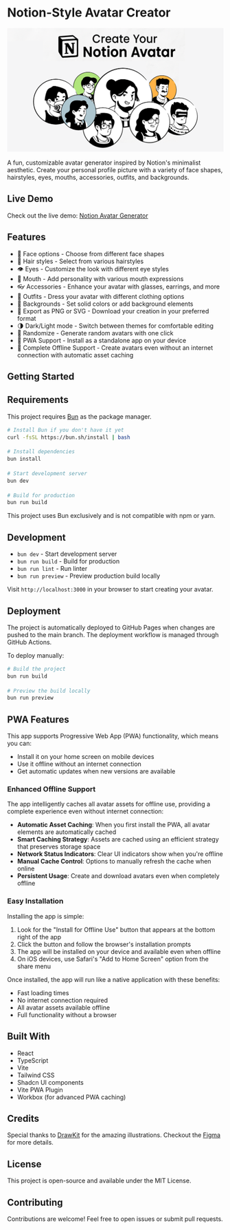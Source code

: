 # Notion-Style Avatar Creator

<div align="center">
  <img src="public/banner.png" alt="Notion-Style Avatar Creator"  />
</div>

A fun, customizable avatar generator inspired by Notion's minimalist aesthetic. Create your personal profile picture with a variety of face shapes, hairstyles, eyes, mouths, accessories, outfits, and backgrounds.

## Live Demo

Check out the live demo: [Notion Avatar Generator](https://hmarzban.github.io/notion-avatar-generator/)

## Features

- 🧑 Face options - Choose from different face shapes
- 💇 Hair styles - Select from various hairstyles
- 👁️ Eyes - Customize the look with different eye styles
- 👄 Mouth - Add personality with various mouth expressions
- 👓 Accessories - Enhance your avatar with glasses, earrings, and more
- 👕 Outfits - Dress your avatar with different clothing options
- 🎨 Backgrounds - Set solid colors or add background elements
- 💾 Export as PNG or SVG - Download your creation in your preferred format
- 🌗 Dark/Light mode - Switch between themes for comfortable editing
- 🔄 Randomize - Generate random avatars with one click
- 📱 PWA Support - Install as a standalone app on your device
- 🔌 Complete Offline Support - Create avatars even without an internet connection with automatic asset caching

## Getting Started

## Requirements

This project requires [Bun](https://bun.sh) as the package manager.

```bash
# Install Bun if you don't have it yet
curl -fsSL https://bun.sh/install | bash

# Install dependencies
bun install

# Start development server
bun dev

# Build for production
bun run build
```

This project uses Bun exclusively and is not compatible with npm or yarn.

## Development

- `bun dev` - Start development server
- `bun run build` - Build for production
- `bun run lint` - Run linter
- `bun run preview` - Preview production build locally

Visit `http://localhost:3000` in your browser to start creating your avatar.

## Deployment

The project is automatically deployed to GitHub Pages when changes are pushed to the main branch. The deployment workflow is managed through GitHub Actions.

To deploy manually:

```bash
# Build the project
bun run build

# Preview the build locally
bun run preview
```

## PWA Features

This app supports Progressive Web App (PWA) functionality, which means you can:

- Install it on your home screen on mobile devices
- Use it offline without an internet connection
- Get automatic updates when new versions are available

### Enhanced Offline Support

The app intelligently caches all avatar assets for offline use, providing a complete experience even without internet connection:

- **Automatic Asset Caching**: When you first install the PWA, all avatar elements are automatically cached
- **Smart Caching Strategy**: Assets are cached using an efficient strategy that preserves storage space
- **Network Status Indicators**: Clear UI indicators show when you're offline
- **Manual Cache Control**: Options to manually refresh the cache when online
- **Persistent Usage**: Create and download avatars even when completely offline

### Easy Installation

Installing the app is simple:

1. Look for the "Install for Offline Use" button that appears at the bottom right of the app
2. Click the button and follow the browser's installation prompts
3. The app will be installed on your device and available even when offline
4. On iOS devices, use Safari's "Add to Home Screen" option from the share menu

Once installed, the app will run like a native application with these benefits:

- Fast loading times
- No internet connection required
- All avatar assets available offline
- Full functionality without a browser

## Built With

- React
- TypeScript
- Vite
- Tailwind CSS
- Shadcn UI components
- Vite PWA Plugin
- Workbox (for advanced PWA caching)

## Credits

Special thanks to [DrawKit](https://www.drawkit.com/illustrations/notion-style-avatar-creator) for the amazing illustrations. Checkout the [Figma](https://www.figma.com/community/file/1159777445438667306) for more details.  

## License

This project is open-source and available under the MIT License.

## Contributing

Contributions are welcome! Feel free to open issues or submit pull requests.
